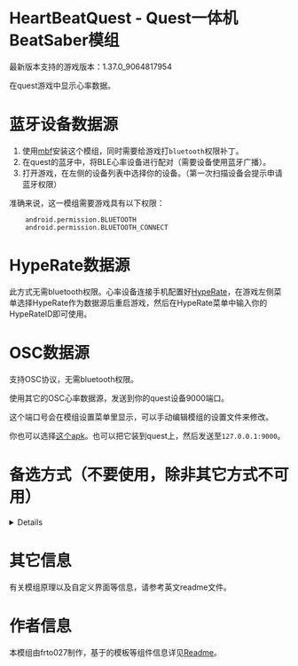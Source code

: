 # HeartBeatQuest - Quest一体机BeatSaber模组

最新版本支持的游戏版本：1.37.0_9064817954

在quest游戏中显示心率数据。

# 蓝牙设备数据源

1. 使用[mbf](https://mbf.bsquest.xyz/)安装这个模组，同时需要给游戏打`bluetooth`权限补丁。
2. 在quest的蓝牙中，将BLE心率设备进行配对（需要设备使用蓝牙广播）。
3. 打开游戏，在左侧的设备列表中选择你的设备。（第一次扫描设备会提示申请蓝牙权限）

准确来说，这一模组需要游戏具有以下权限：


        android.permission.BLUETOOTH
        android.permission.BLUETOOTH_CONNECT

# HypeRate数据源

此方式无需bluetooth权限。心率设备连接手机配置好[HypeRate](https://www.hyperate.io/)，在游戏左侧菜单选择HypeRate作为数据源后重启游戏，然后在HypeRate菜单中输入你的HypeRateID即可使用。

# OSC数据源

支持OSC协议，无需bluetooth权限。

使用其它的OSC心率数据源，发送到你的quest设备9000端口。

这个端口号会在模组设置菜单里显示，可以手动编辑模组的设置文件来修改。

你也可以选择[这个apk](https://github.com/frto027/HeartbeatLanServer/releases/latest)。也可以把它装到quest上，然后发送至`127.0.0.1:9000`。

# 备选方式（不要使用，除非其它方式不可用）
<details>
        
> 可以使用一个安卓app来读取心率数据

把[这个apk](https://github.com/frto027/HeartbeatLanServer/releases/latest)安装到你的quest设备或者同局域网的安卓设备上。

</details>

# 其它信息

有关模组原理以及自定义界面等信息，请参考英文readme文件。

# 作者信息

本模组由frto027制作，基于的模板等组件信息详见[Readme](README.md)。
